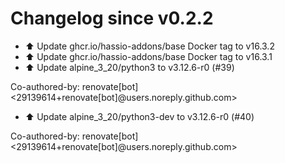 # Changelog since v0.2.2
- ⬆️ Update ghcr.io/hassio-addons/base Docker tag to v16.3.2 
- ⬆️ Update ghcr.io/hassio-addons/base Docker tag to v16.3.1 
- ⬆️ Update alpine_3_20/python3 to v3.12.6-r0 (#39)

Co-authored-by: renovate[bot] <29139614+renovate[bot]@users.noreply.github.com> 
- ⬆️ Update alpine_3_20/python3-dev to v3.12.6-r0 (#40)

Co-authored-by: renovate[bot] <29139614+renovate[bot]@users.noreply.github.com> 
